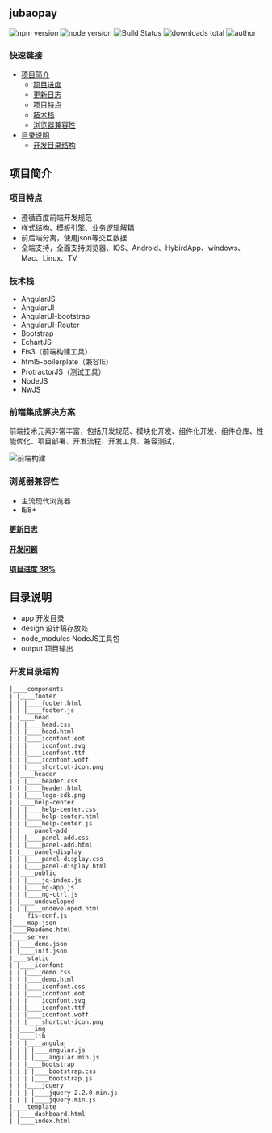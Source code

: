## jubaopay


![npm version](https://img.shields.io/npm/v/npm.svg)
![node version](https://img.shields.io/badge/node-v4.3.2-blue.svg)
![Build Status](https://img.shields.io/travis/twbs/bootstrap/master.svg)
![downloads total](https://img.shields.io/github/downloads/atom/atom/total.svg)
![author](https://img.shields.io/badge/author-yhtml5-blue.svg)





### 快速链接
- [项目简介](#项目简介)
    - [项目进度](https://github.com/yhtml5/FW-Dashboard/issues?q=%E4%BB%BB%E5%8A%A1+is%3Aopen)
    - [更新日志](https://github.com/yhtml5/FW-Dashboard/blob/master/changeLog.md)
    - [项目特点](#项目特点)
    - [技术栈](#技术栈)
    - [浏览器兼容性](#浏览器兼容性)
- [目录说明](#目录说明)
    - [开发目录结构](#开发目录结构)


## 项目简介

### 项目特点
  * 遵循百度前端开发规范
  * 样式结构、模板引擎、业务逻辑解耦
  * 前后端分离，使用json等交互数据
  * 全端支持，全面支持浏览器、IOS、Android、HybirdApp、windows、Mac、Linux、TV

### 技术栈

  * AngularJS
  * AngularUI
  * AngularUI-bootstrap
  * AngularUI-Router
  * Bootstrap
  * EchartJS
  * Fis3（前端构建工具）
  * html5-boilerplate（兼容IE）
  * ProtractorJS（测试工具）
  * NodeJS
  * NwJS

### 前端集成解决方案

前端技术元素非常丰富，包括开发规范、模块化开发、组件化开发、组件仓库、性能优化、项目部署、开发流程、开发工具、兼容测试，

![前端构建](https://camo.githubusercontent.com/4c1358dc162d8b8e9594c771e5ecdde258670784/687474703a2f2f68746d6c6a732e62302e7570616979756e2e636f6d2f75706c6f6164732f313339383339343738313135352d515132303134303432352d312e706e67)


### 浏览器兼容性
  * 主流现代浏览器
  * IE8+


#### [更新日志](https://github.com/yhtml5/FW-Dashboard/blob/master/changeLog.md)
#### [开发问题](https://github.com/yhtml5/FW-Dashboard/blob/master/question.md)
#### [项目进度 38%](https://github.com/yhtml5/FW-Dashboard/issues?q=%E4%BB%BB%E5%8A%A1+is%3Aopen)


## 目录说明
  * app 开发目录
  * design 设计稿存放处
  * node_modules NodeJS工具包
  * output 项目输出

### 开发目录结构
```
|____components
| |____footer
| | |____footer.html
| | |____footer.js
| |____head
| | |____head.css
| | |____head.html
| | |____iconfont.eot
| | |____iconfont.svg
| | |____iconfont.ttf
| | |____iconfont.woff
| | |____shortcut-icon.png
| |____header
| | |____header.css
| | |____header.html
| | |____logo-sdk.png
| |____help-center
| | |____help-center.css
| | |____help-center.html
| | |____help-center.js
| |____panel-add
| | |____panel-add.css
| | |____panel-add.html
| |____panel-display
| | |____panel-display.css
| | |____panel-display.html
| |____public
| | |____jq-index.js
| | |____ng-app.js
| | |____ng-ctrl.js
| |____undeveloped
| | |____undeveloped.html
|____fis-conf.js
|____map.json
|____Reademe.html
|____server
| |____demo.json
| |____init.json
|____static
| |____iconfont
| | |____demo.css
| | |____demo.html
| | |____iconfont.css
| | |____iconfont.eot
| | |____iconfont.svg
| | |____iconfont.ttf
| | |____iconfont.woff
| | |____shortcut-icon.png
| |____img
| |____lib
| | |____angular
| | | |____angular.js
| | | |____angular.min.js
| | |____bootstrap
| | | |____bootstrap.css
| | | |____bootstrap.js
| | |____jquery
| | | |____jquery-2.2.0.min.js
| | | |____jquery.min.js
|____template
| |____dashboard.html
| |____index.html
```
